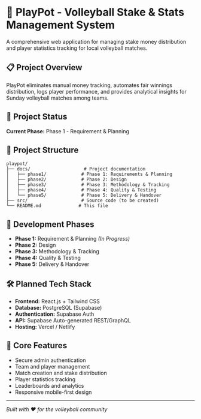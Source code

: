 # 🏐 PlayPot - Volleyball Stake & Stats Management System

A comprehensive web application for managing stake money distribution and player statistics tracking for local volleyball matches.

## 📋 Project Overview

PlayPot eliminates manual money tracking, automates fair winnings distribution, logs player performance, and provides analytical insights for Sunday volleyball matches among teams.

## 🚀 Project Status

**Current Phase:** Phase 1 - Requirement & Planning

## 📁 Project Structure

```
playpot/
├── docs/                    # Project documentation
│   ├── phase1/             # Phase 1: Requirements & Planning
│   ├── phase2/             # Phase 2: Design
│   ├── phase3/             # Phase 3: Methodology & Tracking
│   ├── phase4/             # Phase 4: Quality & Testing
│   └── phase5/             # Phase 5: Delivery & Handover
├── src/                    # Source code (to be created)
└── README.md              # This file
```

## 🎯 Development Phases

- **Phase 1:** Requirement & Planning *(In Progress)*
- **Phase 2:** Design
- **Phase 3:** Methodology & Tracking
- **Phase 4:** Quality & Testing
- **Phase 5:** Delivery & Handover

## 🛠️ Planned Tech Stack

- **Frontend:** React.js + Tailwind CSS
- **Database:** PostgreSQL (Supabase)
- **Authentication:** Supabase Auth
- **API:** Supabase Auto-generated REST/GraphQL
- **Hosting:** Vercel / Netlify

## 👥 Core Features

- Secure admin authentication
- Team and player management
- Match creation and stake distribution
- Player statistics tracking
- Leaderboards and analytics
- Responsive mobile-first design

---
*Built with ❤️ for the volleyball community* 